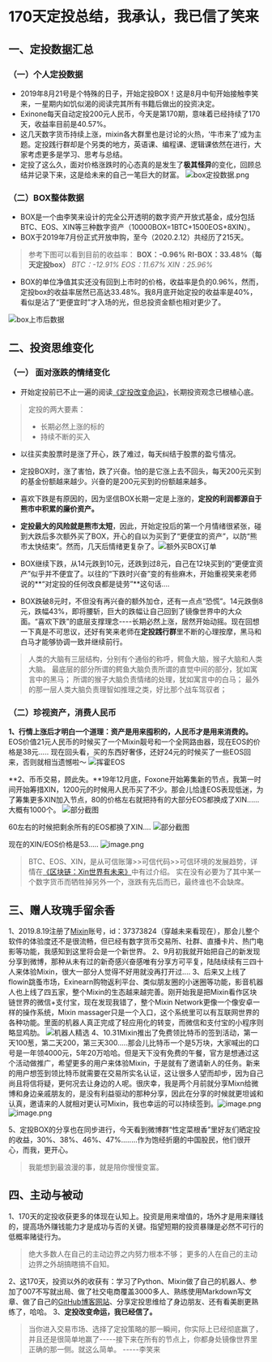# 170天定投总结，我承认，我已信了笑来

## 一、定投数据汇总

### （一）个人定投数据
* 2019年8月21号是个特殊的日子，开始定投BOX！这是8月中旬开始接触李笑来，一星期内如饥似渴的阅读完其所有书籍后做出的投资决定。
* Exinone每天自动定投200元人民币，今天是第170期，意味着已经持续了170天，收益率目前是40.57%。
* 这几天数字货币持续上涨，mixin各大群里也是讨论的火热，‘牛市来了’成为主题。定投践行群却是个另类的地方，英语课、编程课、逻辑课依然在进行，大家考虑更多是学习、思考与总结。
* 定投了这么久，面对价格涨跌时的心态真的是发生了**极其怪异**的变化，回顾总结并记录下来，这是给未来的自己一笔巨大的财富。
![box定投数据.png](https://upload-images.jianshu.io/upload_images/20095163-a94e7da9cf6c367c.png?imageMogr2/auto-orient/strip%7CimageView2/2/w/1240)

### （二）BOX整体数据
* BOX是一个由李笑来设计的完全公开透明的数字资产开放式基金，成分包括BTC、EOS、XIN等三种数字资产（10000BOX=1BTC+1500EOS+8XIN）。
* BOX于2019年7月份正式开放申购，至今（2020.2.12）共经历了215天。
>参考下图可以看到目前的收益率：
>**BOX：-0.96%**
>**RI-BOX：33.48%（每天定投box）**
>*BTC：-12.91%
>EOS：11.67%
>XIN：25.96%*

* BOX的单位净值其实还没有回到上市时的价格，收益率是负的0.96%，然而，定投box的收益率居然已高达33.48%。我8月底开始定投的收益率是40%，看似是沾了“更便宜时”才入场的光，但总投资金额也相对更少了。

![box上市后数据](https://upload-images.jianshu.io/upload_images/20095163-1326e91f7ce85751.png?imageMogr2/auto-orient/strip%7CimageView2/2/w/1240)

## 二、投资思维变化
###  （一） 面对涨跌的情绪变化
* 开始定投前已不止一遍的阅读[《定投改变命运》](https://onregularinvesting.com/#/)，长期投资观念已根植心底。
>定投的两大要素：
>* 长期必然上涨的标的
>* 持续不断的买入
* 以往买卖股票时是涨了开心，跌了难过，每天纠结于股票的盈亏情况。
* 定投BOX时，涨了害怕，跌了兴奋。怕的是它涨上去不回头，每天200元买到的基金份额越来越少。兴奋的是200元买到的份额越来越多。
* 喜欢下跌是有原因的，因为坚信BOX长期一定是上涨的，**定投的利润都源自于熊市中积累的廉价资产。**
* **定投最大的风险就是熊市太短**，因此，开始定投后的第一个月情绪很紧张，碰到大跌后多次额外买了BOX，开心的自以为买到了“更便宜的资产”，以防“熊市太快结束”。然而，几天后情绪更复杂了。![额外买BOX订单](https://upload-images.jianshu.io/upload_images/20095163-2b23b6d1a4acbf78.png?imageMogr2/auto-orient/strip%7CimageView2/2/w/1240)

* BOX继续下跌，从14元跌到10元，还跌到过8元，自己在12块买到的“更便宜资产”似乎并不便宜了。以往的“下跌时兴奋”变的有些麻木，开始重视笑来老师说的**“对定投的任何改良都是徒劳”**这句话....
* BOX跌破8元时，不但没有再兴奋的额外加仓，还有一点点“恐慌”。14元跌倒8元，跌幅43%，即将腰斩，巨大的跌幅让自己回到了镜像世界中的大众面。“喜欢下跌”的底层支撑理念----长期必然上涨，居然开始动摇。现在回想一下真是不可思议，还好有笑来老师在**定投践行群**里不断的心理按摩，黑马和白马才能够协调一致并继续前行。
>人类的大脑有三层结构，分别有个通俗的称呼，鳄鱼大脑，猴子大脑和人类大脑。
>最底层的部分所谓的鳄鱼大脑负责所谓的直觉中间的部分，犹如寓言中的黑马；
>所谓的猴子大脑负责情绪的处理，犹如寓言中的白马；
>最外的那一层人类大脑负责理智如推理之类，好比那个战车驾驭者；

### （二）珍视资产，消费人民币
**1、行情上涨后才明白一个道理：资产是用来囤积的，人民币才是用来消费的。** EOS价值21元人民币的时候买了一个Mixin靓号和一个全网路由器，现在EOS的价格是38元.....
现在回头看，买的东西好奢侈，还好24元的时候买了一些EOS回来，否则就相当遗憾啦～
![挥霍EOS](https://upload-images.jianshu.io/upload_images/20095163-bb69b563f49f33e3.png?imageMogr2/auto-orient/strip%7CimageView2/2/w/1240)

**2、币币交易，顾此失。**19年12月底，Foxone开始筹集新的节点，我第一时间开始筹措XIN，1200元的时候用人民币买了不少。那会儿恰逢EOS表现低迷，为了筹集更多XIN加入节点，80的价格左右就把持有的大部分EOS都换成了XIN......大概有1000个。
![部分截图](https://upload-images.jianshu.io/upload_images/20095163-715d94306683d9ba.png?imageMogr2/auto-orient/strip%7CimageView2/2/w/1240)

60左右的时候把剩余所有的EOS都换了XIN....
![部分截图](https://upload-images.jianshu.io/upload_images/20095163-1e58059c88794f8b.png?imageMogr2/auto-orient/strip%7CimageView2/2/w/1240)



现在的XIN/EOS价格是53.....
![image.png](https://upload-images.jianshu.io/upload_images/20095163-fc655f7573892341.png?imageMogr2/auto-orient/strip%7CimageView2/2/w/1240)

>BTC、EOS、XIN，是从可信账簿>>可信代码>>可信环境的发展趋势，详情在[《区块链：Xin世界有未来》]([https://www.jianshu.com/p/bc53ac26a67f](https://www.jianshu.com/p/bc53ac26a67f)
>)中有过介绍。
>实在没有必要为了其中某一个数字货币而牺牲掉另外一个，涨跌有先后而已，最终谁也不会缺席。

## 三、赠人玫瑰手留余香
1、2019.8.19注册了[Mixin](https://mixin.one/messenger)账号，id：37373824（穿越未来看现在），那会儿整个软件的体验度还不是很流畅，但已经有数字货币交易所、社群、直播卡片、热门电影等功能，我感知到这里将会是一个新世界。
2、9月初我就开始把自己的新发现分享到微博，那种从未有过的新奇感兴奋感唯有分享方可平复，陆陆续续有三四十人来体验Mixin，很大一部分人觉得不好用就没再打开过....
3、后来又上线了flowin跳蚤市场，Exinearn购物返利平台、类似朋友圈的小迷圈等功能，影音机器人也上线了四五家，整个Mixin的生态越来越完善。刚开始我是把Mixin看作区块链世界的微信+支付宝，现在发现我错了，整个Mixin Network更像一个像安卓一样的操作系统，Mixin massager只是一个入口，这个系统里可以有互联网世界的各种功能。里面的机器人真正完成了轻应用化的转变，而微信和支付宝的小程序则略显鸡肋。
![机器人精选](https://upload-images.jianshu.io/upload_images/20095163-fdf6206e5add7038.png?imageMogr2/auto-orient/strip%7CimageView2/2/w/1240)
4、10.31Mixin推出了免费领比特币的签到活动，第一天100葱，第二天200，第三天300.....那会儿比特币一个是5万块，大家喊出的口号是一年领4000元，5年20万哈哈。但是天下没有免费的午餐，官方是想通过这个活动做推广，希望更多的用户来体验Mixin，于是就有了邀请新人的任务。新来的用户想签到领比特币就需要在交易所实名认证，这让很多人望而却步，因为自己尚且将信将疑，更何况去让身边的人呢。很庆幸，我是两个月前就分享Mixn给微博和身边亲戚朋友的，是没有利益驱动的那种分享，因此在分享的时候就更坦诚和认真，邀请来的人就相对更认可Mixin，我也幸运的可以持续签到。![image.png](https://upload-images.jianshu.io/upload_images/20095163-c3a8b0be3e109e16.png?imageMogr2/auto-orient/strip%7CimageView2/2/w/1240)
![image.png](https://upload-images.jianshu.io/upload_images/20095163-d7ad0f44d68838bf.png?imageMogr2/auto-orient/strip%7CimageView2/2/w/1240)

5、定投BOX的分享也在同步进行，今天看到微博群“性定菜根香”里好友们晒定投的收益，30%、38%、46%、47%........作为饱经折磨的中国股民，他们很开心，而我，更开心。

>我能想到最浪漫的事，就是陪你慢慢变富。

## 四、主动与被动
1、170天的定投收获更多的体现在认知上。投资是用来增值的，场外才是用来赚钱的，提高场外赚钱能力才是成功与否的关键。指望短期的投资暴赚是必然不可行的低概率赌徒行为。
>绝大多数人在自己的主动边界之内努力根本不够；
>更多的人在自己的主动边界之外胡搞瞎搞不自知。

2、这170天，投资以外的收获有：学习了Python、Mixin做了自己的机器人、参加了007不写就出局、做了社交电商覆盖3000多人、熟练使用Markdown写文章、做了自己的[GitHub博客网站](https://wangchao.plus)、分享定投思维给了身边朋友、还有看美剧更熟练了，哈哈。
3、**定投改变命运，我已经信了。**

>当你进入交易市场、选择了定投策略的那一瞬间，你实际上已经彻底赢了，并且还是很简单地赢了-----接下来在所有的节点上，你都身处镜像世界里正确的那一侧。就这么简单。   -----李笑来
